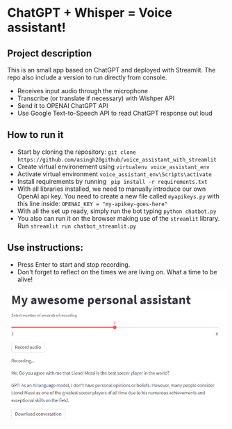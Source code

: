 # ChatGPT + Whisper = Voice assistant!

## Project description

This is an small app based on ChatGPT and deployed with Streamlit. The repo also include a version to run directly from console.

* Receives input audio through the microphone
* Transcribe (or translate if necessary) with Wishper API
* Send it to OPENAI ChatGPT API
* Use Google Text-to-Speech API to read ChatGPT response out loud

## How to run it

* Start by cloning the repository:
  `git clone https://github.com/asingh20github/voice_assistant_with_streamlit`
* Create virtual environement using `virtualenv voice_assistant_env`
* Activate virtual environment `voice_assistant_env\Scripts\activate  `
* Install requirements by running ` pip install -r requirements.txt`
* With all libraries installed, we need to manually introduce our own OpenAI api key. You need to create a new file called `myapikeys.py` with this line inside:
  `OPENAI_KEY = "my-apikey-goes-here"`
* With all the set up ready, simply run the bot typing `python chatbot.py`
* You also can run it on the browser making use of the `streamlit` library. Run `streamlit run chatbot_streamlit.py`

## Use instructions:

* Press Enter to start and stop recording.
* Don't forget to reflect on the times we are living on. What a time to be alive!

![](https://github.com/PabloCanovas/chatgpt-whisper-streamlit-voice-assistant/blob/master/img/streamlit_app.png)
